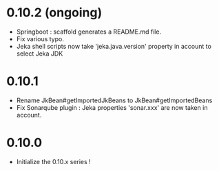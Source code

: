 # 0.10.2 (ongoing)
* Springboot : scaffold generates a README.md file.
* Fix various typo.
* Jeka shell scripts now take 'jeka.java.version' property in account to select Jeka JDK

# 0.10.1
- Rename JkBean#getImportedJkBeans to JkBean#getImportedBeans
- Fix Sonarqube plugin : Jeka properties 'sonar.xxx' are now taken in account.

# 0.10.0
 - Initialize the 0.10.x series !
